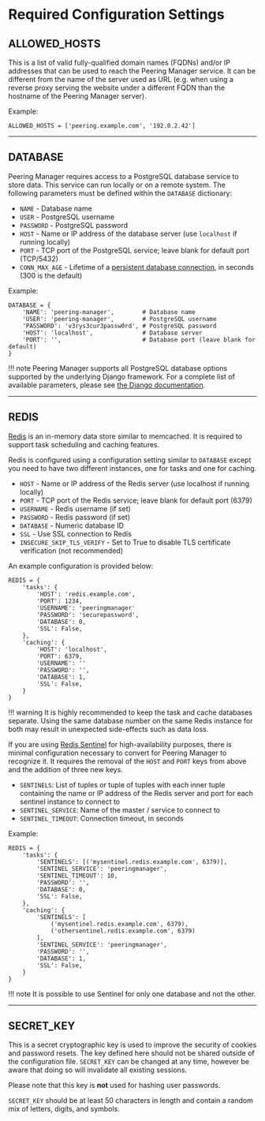 # Required Configuration Settings

## ALLOWED_HOSTS

This is a list of valid fully-qualified domain names (FQDNs) and/or IP
addresses that can be used to reach the Peering Manager service. It can be
different from the name of the server used as URL (e.g. when using a reverse
proxy serving the website under a different FQDN than the hostname of the
Peering Manager server).

Example:

```no-highlight
ALLOWED_HOSTS = ['peering.example.com', '192.0.2.42']
```

---

## DATABASE

Peering Manager requires access to a PostgreSQL database service to store data.
This service can run locally or on a remote system. The following parameters
must be defined within the `DATABASE` dictionary:

* `NAME` - Database name
* `USER` - PostgreSQL username
* `PASSWORD` - PostgreSQL password
* `HOST` - Name or IP address of the database server (use `localhost` if
  running locally)
* `PORT` - TCP port of the PostgreSQL service; leave blank for default port
  (TCP/5432)
* `CONN_MAX_AGE` - Lifetime of a
  [persistent database connection](https://docs.djangoproject.com/en/stable/ref/databases/#persistent-connections), in seconds (300 is the default)

Example:

```no-highlight
DATABASE = {
    'NAME': 'peering-manager',        # Database name
    'USER': 'peering-manager',        # PostgreSQL username
    'PASSWORD': 'v3rys3cur3passw0rd', # PostgreSQL password
    'HOST': 'localhost',              # Database server
    'PORT': '',                       # Database port (leave blank for default)
}
```

!!! note
    Peering Manager supports all PostgreSQL database options supported by the
    underlying Django framework. For a complete list of available parameters,
    please see [the Django documentation](https://docs.djangoproject.com/en/stable/ref/settings/#databases).

---

## REDIS

[Redis](https://redis.io/) is an in-memory data store similar to memcached. It
is required to support task scheduling and caching features.

Redis is configured using a configuration setting similar to `DATABASE` except
you need to have two different instances, one for tasks and one for caching.

* `HOST` - Name or IP address of the Redis server (use localhost if running
  locally)
* `PORT` - TCP port of the Redis service; leave blank for default port (6379)
* `USERNAME` - Redis username (if set)
* `PASSWORD` - Redis password (if set)
* `DATABASE` - Numeric database ID
* `SSL` - Use SSL connection to Redis
* `INSECURE_SKIP_TLS_VERIFY` - Set to True to disable TLS certificate
  verification (not recommended)

An example configuration is provided below:

```no-highlight
REDIS = {
    'tasks': {
        'HOST': 'redis.example.com',
        'PORT': 1234,
        'USERNAME': 'peeringmanager'
        'PASSWORD': 'securepassword',
        'DATABASE': 0,
        'SSL': False,
    },
    'caching': {
        'HOST': 'localhost',
        'PORT': 6379,
        'USERNAME': ''
        'PASSWORD': '',
        'DATABASE': 1,
        'SSL': False,
    }
}
```

!!! warning
    It is highly recommended to keep the task and cache databases separate.
    Using the same database number on the same Redis instance for both may
    result in unexpected side-effects such as data loss.

If you are using [Redis Sentinel](https://redis.io/topics/sentinel) for
high-availability purposes, there is minimal configuration necessary to
convert for Peering Manager to recognize it. It requires the removal of the
`HOST` and `PORT` keys from above and the addition of three new keys.

* `SENTINELS`: List of tuples or tuple of tuples with each inner tuple
  containing the name or IP address of the Redis server and port for each
  sentinel instance to connect to
* `SENTINEL_SERVICE`: Name of the master / service to connect to
* `SENTINEL_TIMEOUT`: Connection timeout, in seconds

Example:

```no-highlight
REDIS = {
    'tasks': {
        'SENTINELS': [('mysentinel.redis.example.com', 6379)],
        'SENTINEL_SERVICE': 'peeringmanager',
        'SENTINEL_TIMEOUT': 10,
        'PASSWORD': '',
        'DATABASE': 0,
        'SSL': False,
    },
    'caching': {
        'SENTINELS': [
            ('mysentinel.redis.example.com', 6379),
            ('othersentinel.redis.example.com', 6379)
        ],
        'SENTINEL_SERVICE': 'peeringmanager',
        'PASSWORD': '',
        'DATABASE': 1,
        'SSL': False,
    }
}
```

!!! note
    It is possible to use Sentinel for only one database and not the other.

---

## SECRET_KEY

This is a secret cryptographic key is used to improve the security of cookies
and password resets. The key defined here should not be shared outside of the
configuration file. `SECRET_KEY` can be changed at any time, however be aware
that doing so will invalidate all existing sessions.

Please note that this key is **not** used for hashing user passwords.

`SECRET_KEY` should be at least 50 characters in length and contain a random
mix of letters, digits, and symbols.
